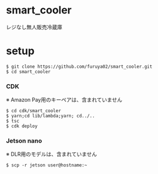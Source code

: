 # smart_cooler
レジなし無人販売冷蔵庫


# setup
```
$ git clone https://github.com/furuya02/smart_cooler.git
$ cd smart_cooler
```

### CDK
※ Amazon Pay用のキーペアは、含まれていません

```
$ cd cdk/smart_cooler
$ yarn;cd lib/lambda;yarn; cd../..
$ tsc
$ cdk deploy
```

### Jetson nano
※ DLR用のモデルは、含まれていません
```
$ scp -r jetson user@hostname:~
```
